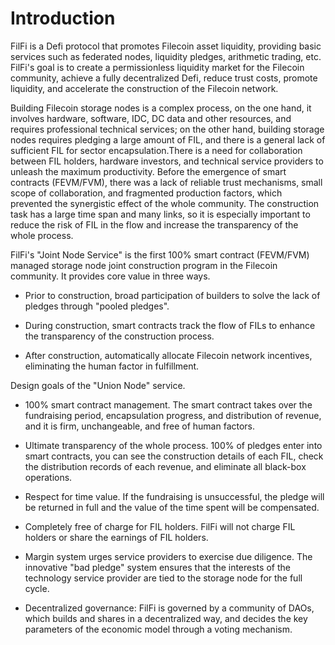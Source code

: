 **Introduction**
======

FilFi is a Defi protocol that promotes Filecoin asset liquidity, providing basic services such as federated nodes, liquidity pledges, arithmetic trading, etc. FilFi's goal is to create a permissionless liquidity market for the Filecoin community, achieve a fully decentralized Defi, reduce trust costs, promote liquidity, and accelerate the construction of the Filecoin network.

  

Building Filecoin storage nodes is a complex process, on the one hand, it involves hardware, software, IDC, DC data and other resources, and requires professional technical services; on the other hand, building storage nodes requires pledging a large amount of FIL, and there is a general lack of sufficient FIL for sector encapsulation.There is a need for collaboration between FIL holders, hardware investors, and technical service providers to unleash the maximum productivity. Before the emergence of smart contracts (FEVM/FVM), there was a lack of reliable trust mechanisms, small scope of collaboration, and fragmented production factors, which prevented the synergistic effect of the whole community. The construction task has a large time span and many links, so it is especially important to reduce the risk of FIL in the flow and increase the transparency of the whole process.

FilFi's "Joint Node Service" is the first 100% smart contract (FEVM/FVM) managed storage node joint construction program in the Filecoin community. It provides core value in three ways.

* Prior to construction, broad participation of builders to solve the lack of pledges through "pooled pledges".
    
* During construction, smart contracts track the flow of FILs to enhance the transparency of the construction process.
    
* After construction, automatically allocate Filecoin network incentives, eliminating the human factor in fulfillment.
    

Design goals of the "Union Node" service.

* 100% smart contract management. The smart contract takes over the fundraising period, encapsulation progress, and distribution of revenue, and it is firm, unchangeable, and free of human factors.
    
* Ultimate transparency of the whole process. 100% of pledges enter into smart contracts, you can see the construction details of each FIL, check the distribution records of each revenue, and eliminate all black-box operations.
    
* Respect for time value. If the fundraising is unsuccessful, the pledge will be returned in full and the value of the time spent will be compensated.
    
* Completely free of charge for FIL holders. FilFi will not charge FIL holders or share the earnings of FIL holders.
    
* Margin system urges service providers to exercise due diligence. The innovative "bad pledge" system ensures that the interests of the technology service provider are tied to the storage node for the full cycle.
    
* Decentralized governance: FilFi is governed by a community of DAOs, which builds and shares in a decentralized way, and decides the key parameters of the economic model through a voting mechanism.
